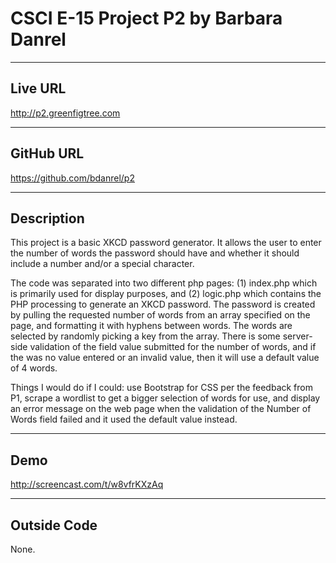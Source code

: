 # CSCI E-15 Project P2 by Barbara Danrel

----
## Live URL
<http://p2.greenfigtree.com>

----
## GitHub URL
<https://github.com/bdanrel/p2>

----
## Description

This project is a basic XKCD password generator. It allows the user to enter the number of words the password should have and whether it should 
include a number and/or a special character. 

The code was separated into two different php pages: (1) index.php which is primarily used for display purposes, and (2) logic.php which contains 
the PHP processing to generate an XKCD password. The password is created by pulling the requested number of words from an array specified on the page, 
and formatting it with hyphens between words. The words are selected by randomly picking a key from the array. There is some server-side validation of
the field value submitted for the number of words, and if the was no value entered or an invalid value, then it will use a default value of 4 words. 

Things I would do if I could: use Bootstrap for CSS per the feedback from P1, scrape a wordlist to get a bigger selection of words for use, and display an error message on 
the web page when the validation of the Number of Words field failed and it used the default value instead.


----
## Demo
<http://screencast.com/t/w8vfrKXzAq>

----
## Outside Code
None.